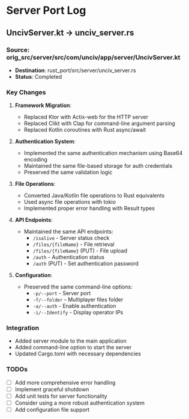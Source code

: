 # Server Port Log

## UncivServer.kt -> unciv_server.rs

### **Source**: orig_src/server/src/com/unciv/app/server/UncivServer.kt
- **Destination**: rust_port/src/server/unciv_server.rs
- **Status**: Completed

### Key Changes

1. **Framework Migration**:
   - Replaced Ktor with Actix-web for the HTTP server
   - Replaced Clikt with Clap for command-line argument parsing
   - Replaced Kotlin coroutines with Rust async/await

2. **Authentication System**:
   - Implemented the same authentication mechanism using Base64 encoding
   - Maintained the same file-based storage for auth credentials
   - Preserved the same validation logic

3. **File Operations**:
   - Converted Java/Kotlin file operations to Rust equivalents
   - Used async file operations with tokio
   - Implemented proper error handling with Result types

4. **API Endpoints**:
   - Maintained the same API endpoints:
     - `/isalive` - Server status check
     - `/files/{fileName}` - File retrieval
     - `/files/{fileName}` (PUT) - File upload
     - `/auth` - Authentication status
     - `/auth` (PUT) - Set authentication password

5. **Configuration**:
   - Preserved the same command-line options:
     - `-p/--port` - Server port
     - `-f/--folder` - Multiplayer files folder
     - `-a/--auth` - Enable authentication
     - `-i/--Identify` - Display operator IPs

### Integration

- Added server module to the main application
- Added command-line option to start the server
- Updated Cargo.toml with necessary dependencies

### TODOs

- [ ] Add more comprehensive error handling
- [ ] Implement graceful shutdown
- [ ] Add unit tests for server functionality
- [ ] Consider using a more robust authentication system
- [ ] Add configuration file support